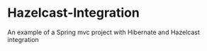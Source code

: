 # Hazelcast-Integration
An example of a Spring mvc project with Hibernate and Hazelcast integration
